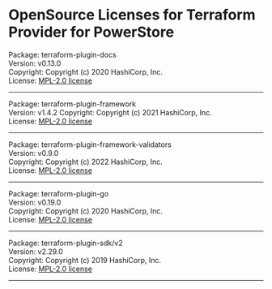 OpenSource Licenses for Terraform Provider for PowerStore
=======================================================================

Package: terraform-plugin-docs  
Version: v0.13.0  
Copyright: Copyright (c) 2020 HashiCorp, Inc.  
License: [MPL-2.0 license](https://github.com/hashicorp/terraform-plugin-docs/blob/main/LICENSE)

* * *
Package: terraform-plugin-framework  
Version: v1.4.2 
Copyright: Copyright (c) 2021 HashiCorp, Inc.  
License: [MPL-2.0 license](https://github.com/hashicorp/terraform-plugin-framework/blob/main/LICENSE)

* * *
Package: terraform-plugin-framework-validators  
Version: v0.9.0  
Copyright: Copyright (c) 2022 HashiCorp, Inc.  
License: [MPL-2.0 license](https://github.com/hashicorp/terraform-plugin-framework-validators/blob/main/LICENSE)

* * *

Package: terraform-plugin-go  
Version: v0.19.0  
Copyright: Copyright (c) 2020 HashiCorp, Inc.  
License: [MPL-2.0 license](https://github.com/hashicorp/terraform-plugin-go/blob/main/LICENSE)

* * *

Package: terraform-plugin-sdk/v2  
Version: v2.29.0  
Copyright: Copyright (c) 2019 HashiCorp, Inc.  
License: [MPL-2.0 license](https://github.com/hashicorp/terraform-plugin-sdk/blob/main/LICENSE)

* * *

